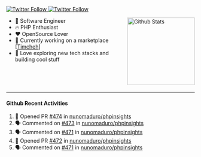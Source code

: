 <p>
  <a href="https://twitter.com/50bhan">
    <img alt="Twitter Follow" src="https://img.shields.io/twitter/follow/50bhan?color=1DA1F2&logo=twitter&style=for-the-badge">
  </a>
  
  <a href="https://www.linkedin.com/in/50bhan">
    <img alt="Twitter Follow" src="https://img.shields.io/badge/LinkedIn-0077B5?style=for-the-badge&logo=linkedin&logoColor=white">
  </a>
</p>

<img alt="Github Stats" src="https://github-readme-stats.vercel.app/api?username=50bhan&show_icons=true" align="right" height="180" />

- 🔭 Software Engineer
- :fire: PHP Enthusiast
- :hearts: OpenSource Lover
- :mega: Currently working on a marketplace [[Timcheh](https://timcheh.com)]
- 🚀 Love exploring new tech stacks and building cool stuff

<br><br><br><hr>

#### Github Recent Activities
<!--START_SECTION:activity-->
1. 💪 Opened PR [#474](https://github.com/nunomaduro/phpinsights/pull/474) in [nunomaduro/phpinsights](https://github.com/nunomaduro/phpinsights)
2. 🗣 Commented on [#473](https://github.com/nunomaduro/phpinsights/issues/473) in [nunomaduro/phpinsights](https://github.com/nunomaduro/phpinsights)
3. 🗣 Commented on [#471](https://github.com/nunomaduro/phpinsights/issues/471) in [nunomaduro/phpinsights](https://github.com/nunomaduro/phpinsights)
4. 💪 Opened PR [#472](https://github.com/nunomaduro/phpinsights/pull/472) in [nunomaduro/phpinsights](https://github.com/nunomaduro/phpinsights)
5. 🗣 Commented on [#471](https://github.com/nunomaduro/phpinsights/issues/471) in [nunomaduro/phpinsights](https://github.com/nunomaduro/phpinsights)
<!--END_SECTION:activity-->
